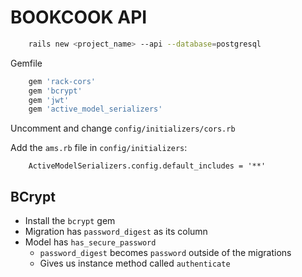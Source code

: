 # BOOKCOOK API

```bash
    rails new <project_name> --api --database=postgresql

```

Gemfile
```rb
    gem 'rack-cors'
    gem 'bcrypt'
    gem 'jwt'
    gem 'active_model_serializers'

```

Uncomment and change `config/initializers/cors.rb`

Add the `ams.rb` file in `config/initializers`:
```
    ActiveModelSerializers.config.default_includes = '**'
```


## BCrypt

- Install the `bcrypt` gem
- Migration has `password_digest` as its column
- Model has `has_secure_password`
    - `password_digest` becomes `password` outside of the migrations
    - Gives us instance method called `authenticate`
